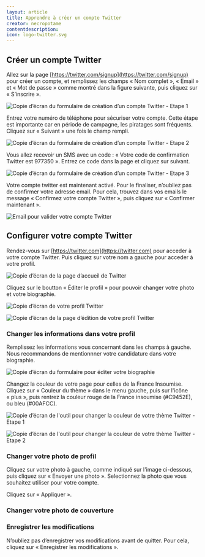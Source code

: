 ```yaml
---
layout: article
title: Apprendre à créer un compte Twitter
creator: necropotame
contentdescription:
icon: logo-twitter.svg
---
```


## Créer un compte Twitter

Allez sur la page [https://twitter.com/signup](https://twitter.com/signup) pour créer un compte, et remplissez les champs « Nom complet », « Email » et « Mot de passe » comme montré dans la figure suivante, puis cliquez sur « S’inscrire ».

![Copie d’écran du formulaire de création d’un compte Twitter - Etape 1](assets/images/screenshots/tw-1.png)

Entrez votre numéro de téléphone pour sécuriser votre compte. Cette étape est importante car en période de campagne, les piratages sont fréquents. Cliquez sur « Suivant » une fois le champ rempli.

![Copie d’écran du formulaire de création d’un compte Twitter - Etape 2](assets/images/screenshots/tw-2.png)

Vous allez recevoir un SMS avec un code : « Votre code de confirmation Twitter est 977350 ». Entrez ce code dans la page et cliquez sur suivant.

![Copie d’écran du formulaire de création d’un compte Twitter - Etape 3](assets/images/screenshots/tw-3.png)

Votre compte twitter est maintenant activé. Pour le finaliser, n’oubliez pas de confirmer votre adresse email. Pour cela, trouvez dans vos emails le message « Confirmez votre compte Twitter », puis cliquez sur « Confirmer maintenant ».

![Email pour valider votre compte Twitter](assets/images/screenshots/tw-4.png)

## Configurer votre compte Twitter

Rendez-vous sur [https://twitter.com](https://twitter.com) pour acceder à votre compte Twitter. Puis cliquez sur votre nom a gauche pour acceder à votre profil.

![Copie d’écran de la page d’accueil de Twitter](assets/images/screenshots/tw-5.png)

Cliquez sur le boutton « Éditer le profil » pour pouvoir changer votre photo et votre biographie.

![Copie d’écran de votre profil Twitter](assets/images/screenshots/tw-6.png)

![Copie d’écran de la page d’édition de votre profil Twitter](assets/images/screenshots/tw-7.png)

### Changer les informations dans votre profil

Remplissez les informations vous concernant dans les champs à gauche. Nous recommandons de mentionnner votre candidature dans votre biographie.

![Copie d’écran du formulaire pour éditer votre biographie](assets/images/screenshots/tw-edit-bio.png)

Changez la couleur de votre page pour celles de la France Insoumise. Cliquez sur « Couleur du thème » dans le menu gauche, puis sur l'icône « plus », puis rentrez la couleur rouge de la France insoumise (#C9452E), ou bleu (#00AFCC).

![Copie d’écran de l'outil pour changer la couleur de votre thème Twitter - Etape 1](assets/images/screenshots/tw-color1.png)

![Copie d’écran de l'outil pour changer la couleur de votre thème Twitter - Etape 2](assets/images/screenshots/tw-color2.png)

### Changer votre photo de profil

Cliquez sur votre photo à gauche, comme indiqué sur l'image ci-dessous, puis cliquez sur « Envoyer une photo ». Selectionnez la photo que vous souhaitez utiliser pour votre compte.

Cliquez sur « Appliquer ».

### Changer votre photo de couverture

### Enregistrer les modifications

N’oubliez pas d’enregistrer vos modifications avant de quitter. Pour cela, cliquez sur « Enregistrer les modifications ».
